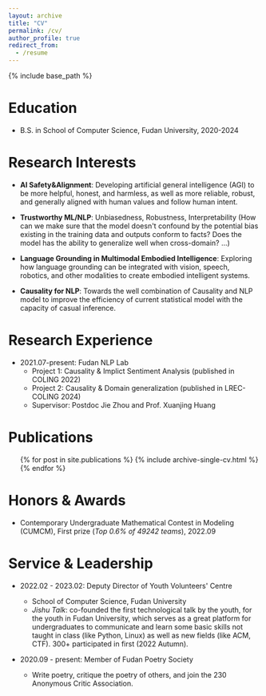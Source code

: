 ```yaml
---
layout: archive
title: "CV"
permalink: /cv/
author_profile: true
redirect_from:
  - /resume
---
```


{% include base_path %}

Education
======
* B.S. in School of Computer Science, Fudan University, 2020-2024

Research Interests
======
* **AI Safety&Alignment**: Developing artificial general intelligence (AGI) to be more helpful, honest, and harmless, as well as more reliable, robust, and generally aligned with human values and follow human intent.

* **Trustworthy ML/NLP**: Unbiasedness, Robustness, Interpretability (How can we make sure that the model doesn't confound by the potential bias existing in the training data and outputs conform to facts? Does the model has the ability to generalize well when cross-domain? ...)

* **Language Grounding in Multimodal Embodied Intelligence**: Exploring how language grounding can be integrated with vision, speech, robotics, and other modalities to create embodied intelligent systems.

* **Causality for NLP**: Towards the well combination of Causality and NLP model to improve the efficiency of current statistical model with the capacity of casual inference.


Research Experience
======
* 2021.07-present: Fudan NLP Lab
  * Project 1: Causality & Implict Sentiment Analysis (published in COLING 2022)
  * Project 2: Causality & Domain generalization (published in LREC-COLING 2024)
  * Supervisor: Postdoc Jie Zhou and Prof. Xuanjing Huang



Publications
======
  <ul>{% for post in site.publications %}
    {% include archive-single-cv.html %}
  {% endfor %}</ul>


Honors & Awards
======
* Contemporary Undergraduate Mathematical Contest in Modeling (CUMCM), First prize (*Top 0.6% of 49242 teams*), 2022.09          

  
Service & Leadership
======
* 2022.02 - 2023.02: Deputy Director of Youth Volunteers' Centre
  * School of Computer Science, Fudan University
  * *Jishu Talk*: co-founded the first technological talk by the youth, for the youth in Fudan University, which serves as a great platform for undergraduates to communicate and learn some basic skills not taught in class (like Python, Linux) as well as new fields (like ACM, CTF). 300+ participated in first (2022 Autumn).

* 2020.09 - present: Member of Fudan Poetry Society 
  * Write poetry, critique the poetry of others, and join the 230 Anonymous Critic Association.
